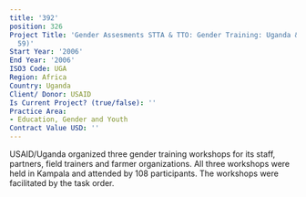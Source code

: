 ```yaml
---
title: '392'
position: 326
Project Title: 'Gender Assesments STTA & TTO: Gender Training: Uganda & APEP (TDY
  59)'
Start Year: '2006'
End Year: '2006'
ISO3 Code: UGA
Region: Africa
Country: Uganda
Client/ Donor: USAID
Is Current Project? (true/false): ''
Practice Area:
- Education, Gender and Youth
Contract Value USD: ''
---
```


USAID/Uganda organized three gender training workshops for its staff, partners, field trainers and farmer organizations. All three workshops were held in Kampala and attended by 108 participants. The workshops were facilitated by the task order.